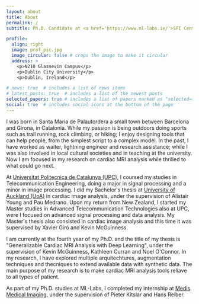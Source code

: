 ```yaml
---
layout: about
title: About
permalink: /
subtitle: Ph.D. Candidate at <a href='https://www.ml-labs.ie/'>SFI Centre for Research Training in Machine Learning</a> at <a href='https://www.dcu.ie/'>Dublin City University</a>

profile:
  align: right
  image: prof_pic.jpg
  image_circular: false # crops the image to make it circular
  address: >
    <p>N210 Glasnevin Campus</p>
    <p>Dublin City University</p>
    <p>Dublin, Ireland</p>

# news: true  # includes a list of news items
# latest_posts: true  # includes a list of the newest posts
selected_papers: true # includes a list of papers marked as "selected={true}"
social: true  # includes social icons at the bottom of the page
---
```


I was born in Santa Maria de Palautordera a small town between Barcelona and Girona, in Catalonia. While my passion is being outdoors doing sports such as trail running, rock climbing, or hiking; I enjoy designing tools that can help people, from the simplest script to a complex model. In the past, I have worked as waiter, lightning engineer and research assistance; while I was also involved in local cultural societies and in teaching at the university. Now I am focused in my research on cardiac MRI analysis while thrilled to what could go next.

At <a href='https://www.upc.edu/'>Universitat Politecnica de Catalunya (UPC)</a>, I coursed my studies in Telecommunication Engineering, doing a major in signal processing and a minor in image processing. I did my Bachelor's thesis at <a href='https://www.auckland.ac.nz/en.html/'>University of Auckland (UoA)</a> in cardiac image analysis, under the supervision of Alistair Young and Pau Medrano. Upon my return from New Zealand, I started my Master studies in Advanced Telecommunication Technologies also at UPC, were I focused on advanced signal processing and data analysis. My Master's thesis also consisted in cardiac image analysis and this time it was supervised by Xavier Giró and Kevin McGuinness. 

I am currently at the fourth year of my Ph.D. and the title of my thesis is "Generalizable Cardiac MRI Analysis with Deep Learning", under the supervision of Kevin McGuinness, Kathleen Curran and Noel O'Connor. In my research, I have explored multiple arquitechtures, augmentation techniques and thecniques to extend available data with synthetic data. The main purpose of my research is to make cardiac MRI analysis tools reliave to all types of patient.

As part of my Ph.D. studies at ML-Labs, I completed my internship at <a href='https://medisimaging.com/about/'>Medis Medical Imaging</a>, under the supervision of Pieter Kitslar and Hans Reiber.

<!-- Write your biography here. Tell the world about yourself. Link to your favorite [subreddit](http://reddit.com). You can put a picture in, too. The code is already in, just name your picture `prof_pic.jpg` and put it in the `img/` folder.

Put your address / P.O. box / other info right below your picture. You can also disable any of these elements by editing `profile` property of the YAML header of your `_pages/about.md`. Edit `_bibliography/papers.bib` and Jekyll will render your [publications page](/al-folio/publications/) automatically.

Link to your social media connections, too. This theme is set up to use [Font Awesome icons](http://fortawesome.github.io/Font-Awesome/) and [Academicons](https://jpswalsh.github.io/academicons/), like the ones below. Add your Facebook, Twitter, LinkedIn, Google Scholar, or just disable all of them. -->
